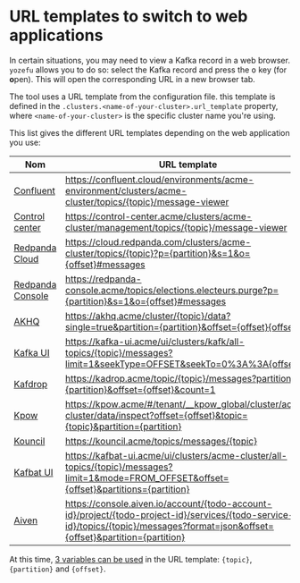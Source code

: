 # URL templates to switch to web applications

In certain situations, you may need to view a Kafka record in a web browser. `yozefu` allows you to do so: select the Kafka record and press the <kbd>o</kbd> key (for **o**pen). This will open the corresponding URL in a new browser tab.

The tool uses a URL template from the configuration file. this template is defined in the `.clusters.<name-of-your-cluster>.url_template` property, where `<name-of-your-cluster>` is the specific cluster name you're using.


This list gives the different URL templates depending on the web application you use:

| Nom                                                                                    | URL template                                                                                                                                                                      |
| -------------------------------------------------------------------------------------- | --------------------------------------------------------------------------------------------------------------------------------------------------------------------------------- |
| [Confluent](https://confluent.cloud)                                                   | https://confluent.cloud/environments/acme-environment/clusters/acme-cluster/topics/{topic}/message-viewer                                                                         |
| [Control center](https://docs.confluent.io/platform/current/control-center/index.html) | https://control-center.acme/clusters/acme-cluster/management/topics/{topic}/message-viewer                                                                                        |
| [Redpanda Cloud](https://cloud.redpanda.com/)                                          | https://cloud.redpanda.com/clusters/acme-cluster/topics/{topic}?p={partition}&s=1&o={offset}#messages                                                                             |
| [Redpanda Console](https://www.redpanda.com/redpanda-console-kafka-ui)                 | https://redpanda-console.acme/topics/elections.electeurs.purge?p={partition}&s=1&o={offset}#messages                                                                              |
| [AKHQ](https://akhq.io/)                                                               | https://akhq.acme/cluster/{topic}/data?single=true&partition={partition}&offset={offset}{offset}                                                                                  |
| [Kafka UI](https://docs.kafka-ui.provectus.io/)                                        | https://kafka-ui.acme/ui/clusters/kafk/all-topics/{topic}/messages?limit=1&seekType=OFFSET&seekTo=0%3A%3A{offset}                                                                 |
| [Kafdrop](https://github.com/obsidiandynamics/kafdrop)                                 | https://kadrop.acme/topic/{topic}/messages?partition={partition}&offset={offset}&count=1                                                                                          |
| [Kpow](https://factorhouse.io/kpow)                                                    | https://kpow.acme/#/tenant/__kpow_global/cluster/acme-cluster/data/inspect?offset={offset}&topic={topic}&partition={partition}                                                    |
| [Kouncil](https://kouncil.io/)                                                         | https://kouncil.acme/topics/messages/{topic}                                                                                                                                      |
| [Kafbat UI](https://ui.docs.kafbat.io/)                                                | https://kafbat-ui.acme/ui/clusters/acme-cluster/all-topics/{topic}/messages?limit=1&mode=FROM_OFFSET&offset={offset}&partitions={partition}                                       |
| [Aiven](https://aiven.io/kafka)                                                        | https://console.aiven.io/account/{todo-account-id}/project/{todo-project-id}/services/{todo-service-id}/topics/{topic}/messages?format=json&offset={offset}&partition={partition} |


At this time, [3 variables can be used](https://github.com/MAIF/yozefu/blob/main/crates/tui/src/component/ui.rs#L312-L318) in the URL template: `{topic}`, `{partition}` and `{offset}`.
